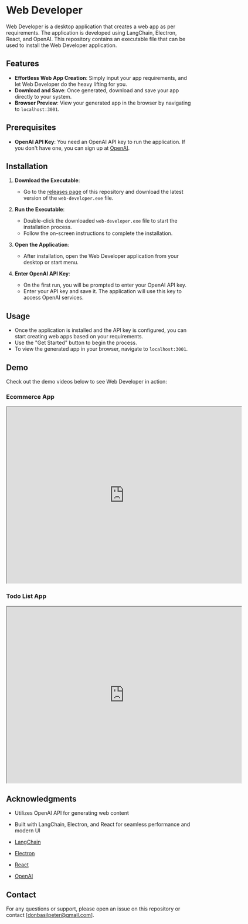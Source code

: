 # Web Developer

Web Developer is a desktop application that creates a web app as per requirements. The application is developed using LangChain, Electron, React, and OpenAI. This repository contains an executable file that can be used to install the Web Developer application.

## Features

- **Effortless Web App Creation**: Simply input your app requirements, and let Web Developer do the heavy lifting for you.
- **Download and Save**: Once generated, download and save your app directly to your system.
- **Browser Preview**: View your generated app in the browser by navigating to `localhost:3001`.

## Prerequisites

- **OpenAI API Key**: You need an OpenAI API key to run the application. If you don't have one, you can sign up at [OpenAI](https://beta.openai.com/signup/).

## Installation

1. **Download the Executable**:
   - Go to the [releases page](https://github.com/Donbasilpeter/web-developer/releases) of this repository and download the latest version of the `web-developer.exe` file.

2. **Run the Executable**:
   - Double-click the downloaded `web-developer.exe` file to start the installation process.
   - Follow the on-screen instructions to complete the installation.

3. **Open the Application**:
   - After installation, open the Web Developer application from your desktop or start menu.

4. **Enter OpenAI API Key**:
   - On the first run, you will be prompted to enter your OpenAI API key.
   - Enter your API key and save it. The application will use this key to access OpenAI services.

## Usage

- Once the application is installed and the API key is configured, you can start creating web apps based on your requirements.
- Use the "Get Started" button to begin the process.
- To view the generated app in your browser, navigate to `localhost:3001`.

## Demo

Check out the demo videos below to see Web Developer in action:

### Ecommerce App

<iframe src="https://drive.google.com/file/d/1_h42tpwiW0_c688X2MqOTvkffqebJNb2/preview" width="640" height="480"></iframe>

### Todo List App

<iframe src="https://drive.google.com/file/d/18IjJVzBDgjBuXKPalmEO1r7stkVw_BtS/preview" width="640" height="480"></iframe>


## Acknowledgments

- Utilizes OpenAI API for generating web content
- Built with LangChain, Electron, and React for seamless performance and modern UI

- [LangChain](https://www.langchain.com/)
- [Electron](https://www.electronjs.org/)
- [React](https://reactjs.org/)
- [OpenAI](https://openai.com/)

## Contact

For any questions or support, please open an issue on this repository or contact [donbasilpeter@gmail.com].
